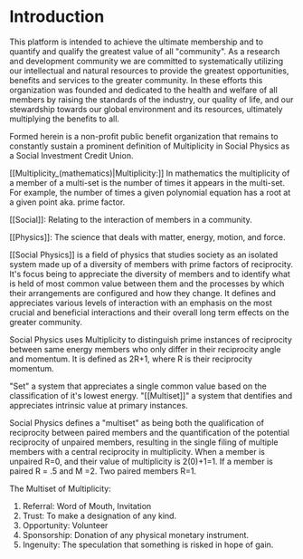 # Introduction
This platform is intended to achieve the ultimate membership and to quantify and qualify the greatest value of all "community". As a research and development community we are committed to systematically utilizing our intellectual and natural resources to provide the greatest opportunities, benefits and services to the greater community. In these efforts this organization was founded and dedicated to the health and welfare of all members by raising the standards of the industry, our quality of life, and our stewardship towards our global environment and its resources, ultimately multiplying the benefits to all.

Formed herein is a non-profit public benefit organization that remains to constantly sustain a prominent definition of Multiplicity in Social Physics as a Social Investment Credit Union. 

[[Multiplicity_(mathematics)|Multiplicity:]] In mathematics the multiplicity of a member of a multi-set is the number of times it appears in the multi-set. For example, the number of times a given polynomial equation has a root at a given point aka. prime factor.

[[Social]]: Relating to the interaction of members in a community.

[[Physics]]: The science that deals with matter, energy, motion, and force.

[[Social Physics]] is a field of physics that studies society as an isolated system made up of a diversity of members with prime factors of reciprocity. It's focus being to appreciate the diversity of members and to identify what is held of most common value between them and the processes by which their arrangements are configured and how they change. It defines and appreciates various levels of interaction with an emphasis on the most crucial and beneficial interactions and their overall long term effects on the greater community.

Social Physics uses Multiplicity to distinguish prime instances of reciprocity between same energy members who only differ in their reciprocity angle and momentum.  It is defined as 2R+1, where R is their reciprocity momentum.

"Set" a system that appreciates a single common value based on the classification of it's lowest energy.
"[[Multiset]]" a system that dentifies and appreciates intrinsic value at primary instances.

Social Physics defines a "multiset" as being both the qualification of reciprocity between paired members and the quantification of the potential reciprocity of unpaired members, resulting in the single filing of multiple members with a central reciprocity in multiplicity. When a member is unpaired R=0, and their value of multiplicity is 2(0)+1=1. If a member is paired R = .5 and M =2. Two paired members R=1. 

The Multiset of Multiplicity:

1) Referral: Word of Mouth, Invitation
2) Trust: To make a designation of any kind.
3) Opportunity: Volunteer
4) Sponsorship: Donation of any physical monetary instrument.
5) Ingenuity: The speculation that something is risked in hope of gain. 
